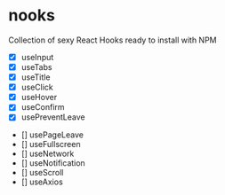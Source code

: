 # nooks

Collection of sexy React Hooks ready to install with NPM

- [x] useInput
- [x] useTabs
- [x] useTitle
- [x] useClick
- [x] useHover
- [x] useConfirm
- [x] usePreventLeave
- [] usePageLeave
- [] useFullscreen
- [] useNetwork
- [] useNotification
- [] useScroll
- [] useAxios
